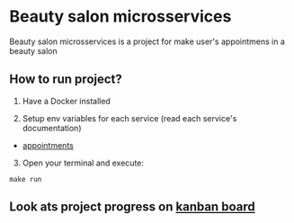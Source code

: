 # Beauty salon microsservices

Beauty salon microsservices is a project for make user's appointmens in a beauty salon

## How to run project? 

1. Have a Docker installed

2. Setup env variables for each service (read each service's documentation)
- [appointments](appointments/README.md)

3. Open your terminal and execute: 
~~~make
make run
~~~

## **Look ats project progress on [kanban board](https://github.com/LeandroAlcantara-1997/beauty_salon_microsservices/projects?type=classic)**
